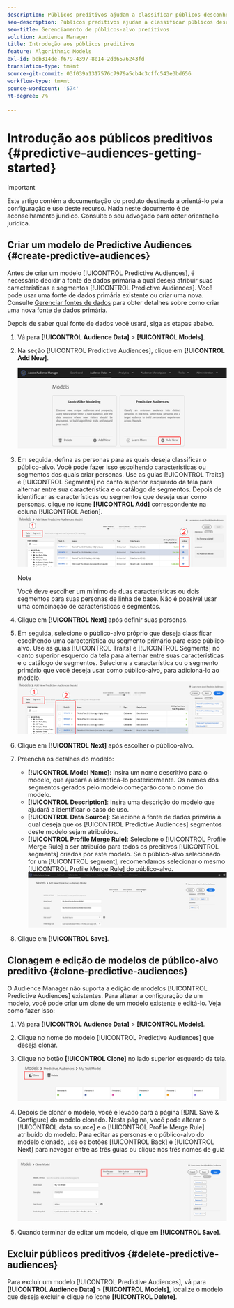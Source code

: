 ```yaml
---
description: Públicos preditivos ajudam a classificar públicos desconhecidos em personas distintas em tempo real, usando a ciência de dados.
seo-description: Públicos preditivos ajudam a classificar públicos desconhecidos em personas distintas em tempo real, usando a ciência de dados.
seo-title: Gerenciamento de públicos-alvo preditivos
solution: Audience Manager
title: Introdução aos públicos preditivos
feature: Algorithmic Models
exl-id: beb314de-f679-4397-8e14-2dd6576243fd
translation-type: tm+mt
source-git-commit: 03f039a1317576c7979a5cb4c3cffc543e3bd656
workflow-type: tm+mt
source-wordcount: '574'
ht-degree: 7%

---
```


# Introdução aos públicos preditivos {#predictive-audiences-getting-started}

>[!IMPORTANT]
>Este artigo contém a documentação do produto destinada a orientá-lo pela configuração e uso deste recurso. Nada neste documento é de aconselhamento jurídico. Consulte o seu advogado para obter orientação jurídica.

## Criar um modelo de Predictive Audiences {#create-predictive-audiences}

Antes de criar um modelo [!UICONTROL Predictive Audiences], é necessário decidir a fonte de dados primária à qual deseja atribuir suas características e segmentos [!UICONTROL Predictive Audiences]. Você pode usar uma fonte de dados primária existente ou criar uma nova. Consulte [Gerenciar fontes de dados](https://docs.adobe.com/content/help/en/audience-manager/user-guide/features/data-sources/manage-datasources.html) para obter detalhes sobre como criar uma nova fonte de dados primária.

Depois de saber qual fonte de dados você usará, siga as etapas abaixo.

1. Vá para **[!UICONTROL Audience Data]** > **[!UICONTROL Models]**.
1. Na seção [!UICONTROL Predictive Audiences], clique em **[!UICONTROL Add New]**.

   ![smart-persona-add](assets/predictive-audiences-add.png)

1. Em seguida, defina as personas para as quais deseja classificar o público-alvo. Você pode fazer isso escolhendo características ou segmentos dos quais criar personas. Use as guias [!UICONTROL Traits] e [!UICONTROL Segments] no canto superior esquerdo da tela para alternar entre sua característica e o catálogo de segmentos. Depois de identificar as características ou segmentos que deseja usar como personas, clique no ícone **[!UICONTROL Add]** correspondente na coluna [!UICONTROL Action].
   ![smart-persona-select-personas](assets/predictive-audiences-persona.png)
   >[!NOTE]
   >Você deve escolher um mínimo de duas características ou dois segmentos para suas personas de linha de base. Não é possível usar uma combinação de características e segmentos.
1. Clique em **[!UICONTROL Next]** após definir suas personas.
1. Em seguida, selecione o público-alvo próprio que deseja classificar escolhendo uma característica ou segmento primário para esse público-alvo. Use as guias [!UICONTROL Traits] e [!UICONTROL Segments] no canto superior esquerdo da tela para alternar entre suas características e o catálogo de segmentos. Selecione a característica ou o segmento primário que você deseja usar como público-alvo, para adicioná-lo ao modelo.
   ![smart-persona-select-audience](assets/predictive-audiences-audience.png)
1. Clique em **[!UICONTROL Next]** após escolher o público-alvo.
1. Preencha os detalhes do modelo:
   * **[!UICONTROL Model Name]**: Insira um nome descritivo para o modelo, que ajudará a identificá-lo posteriormente. Os nomes dos segmentos gerados pelo modelo começarão com o nome do modelo.
   * **[!UICONTROL Description]**: Insira uma descrição do modelo que ajudará a identificar o caso de uso.
   * **[!UICONTROL Data Source]**: Selecione a fonte de dados primária à qual deseja que os  [!UICONTROL Predictive Audiences] segmentos deste modelo sejam atribuídos.
   * **[!UICONTROL Profile Merge Rule]**: Selecione o  [!UICONTROL Profile Merge Rule] a ser atribuído para todos os preditivos  [!UICONTROL segments] criados por este modelo. Se o público-alvo selecionado for um [!UICONTROL segment], recomendamos selecionar o mesmo [!UICONTROL Profile Merge Rule] do público-alvo.
      ![salvamento de públicos-alvo preditivos](assets/predictive-audiences-save.png)
1. Clique em **[!UICONTROL Save]**.

## Clonagem e edição de modelos de público-alvo preditivo {#clone-predictive-audiences}

O Audience Manager não suporta a edição de modelos [!UICONTROL Predictive Audiences] existentes. Para alterar a configuração de um modelo, você pode criar um clone de um modelo existente e editá-lo. Veja como fazer isso:

1. Vá para **[!UICONTROL Audience Data]** > **[!UICONTROL Models]**.
2. Clique no nome do modelo [!UICONTROL Predictive Audiences] que deseja clonar.
3. Clique no botão **[!UICONTROL Clone]** no lado superior esquerdo da tela.
   ![predictive-audiences-clone](assets/predictive-audiences-clone.png)
4. Depois de clonar o modelo, você é levado para a página [!DNL Save & Configure] do modelo clonado. Nesta página, você pode alterar o [!UICONTROL data source] e o [!UICONTROL Profile Merge Rule] atribuído do modelo. Para editar as personas e o público-alvo do modelo clonado, use os botões [!UICONTROL Back] e [!UICONTROL Next] para navegar entre as três guias ou clique nos três nomes de guia

   ![predictive-audiences-clone-navigate](assets/predictive-audiences-clone-navigate.png)

5. Quando terminar de editar um modelo, clique em **[!UICONTROL Save]**.

## Excluir públicos preditivos {#delete-predictive-audiences}

Para excluir um modelo [!UICONTROL Predictive Audiences], vá para **[!UICONTROL Audience Data]** > **[!UICONTROL Models]**, localize o modelo que deseja excluir e clique no ícone **[!UICONTROL Delete]**.
